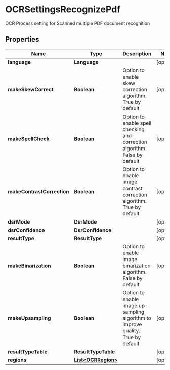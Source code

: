 

# OCRSettingsRecognizePdf

OCR Process setting for Scanned multiple PDF document recognition

## Properties

| Name | Type | Description | Notes |
|------------ | ------------- | ------------- | -------------|
|**language** | **Language** |  |  [optional] |
|**makeSkewCorrect** | **Boolean** | Option to enable skew correction algorithm. True by default |  [optional] |
|**makeSpellCheck** | **Boolean** | Option to enable spell checking and correction algorithm. False by default |  [optional] |
|**makeContrastCorrection** | **Boolean** | Option to enable image contrast correction algorithm. True by default |  [optional] |
|**dsrMode** | **DsrMode** |  |  [optional] |
|**dsrConfidence** | **DsrConfidence** |  |  [optional] |
|**resultType** | **ResultType** |  |  [optional] |
|**makeBinarization** | **Boolean** | Option to enable image binarization algorithm. False by default |  [optional] |
|**makeUpsampling** | **Boolean** | Option to enable image up-sampling algorithm to improve quality. True by default |  [optional] |
|**resultTypeTable** | **ResultTypeTable** |  |  [optional] |
|**regions** | [**List&lt;OCRRegion&gt;**](OCRRegion.md) |  |  [optional] |



